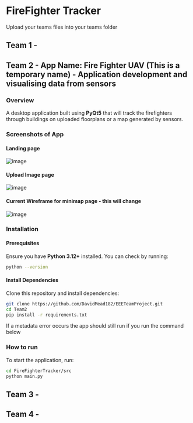 # FireFighter Tracker
Upload your teams files into your teams folder

## Team 1 -

## Team 2 - App Name: Fire Fighter UAV (This is a temporary name) - Application development and visualising data from sensors
### Overview
A desktop application built using **PyQt5** that will track the firefighters through buildings on uploaded floorplans or a map generated by sensors.

### Screenshots of App
#### Landing page
![image](https://github.com/user-attachments/assets/966f8bf3-bbc2-4fae-b93b-d344832e8faa)
#### Upload Image page
![image](https://github.com/user-attachments/assets/61c7a7df-c89f-4b2a-be7f-2904ac7d8f20)
#### Current Wireframe for minimap page - this will change
![image](https://github.com/user-attachments/assets/308fdc34-2a94-4434-8d7f-02e786dbf0e5)


### Installation
#### Prerequisites
Ensure you have **Python 3.12+** installed. You can check by running:
```sh
python --version
```
#### Install Dependencies
Clone this repository and install dependencies:
```sh
git clone https://github.com/DavidMead182/EEETeamProject.git
cd Team2
pip install -r requirements.txt
```
If a metadata error occurs the app should still run if you run the command below

### How to run
To start the application, run:
```sh
cd FireFighterTracker/src
python main.py
```

## Team 3 -


## Team 4 - 
